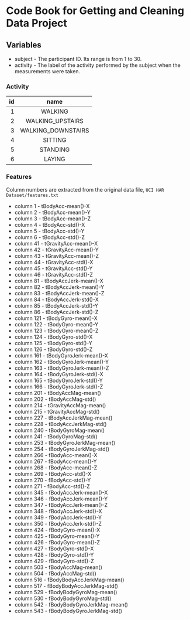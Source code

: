 # Code Book for Getting and Cleaning Data Project

## Variables

* subject - The participant ID. Its range is from 1 to 30. 
* activity - The label of the activity performed by the subject when the measurements were taken.


### Activity

| id |              name |
|---:|:-----------------:|
|  1 |           WALKING|
|  2 |  WALKING_UPSTAIRS|
|  3 | WALKING_DOWNSTAIRS|
|  4|            SITTING|
|  5|           STANDING|
|  6|            LAYING|

### Features

Column numbers are extracted from the original data file, `UCI HAR Dataset/features.txt`
* column 1 - tBodyAcc-mean()-X 
* column 2 - tBodyAcc-mean()-Y 
* column 3 - tBodyAcc-mean()-Z 
* column 4 - tBodyAcc-std()-X 
* column 5 - tBodyAcc-std()-Y 
* column 6 - tBodyAcc-std()-Z 
* column 41 - tGravityAcc-mean()-X 
* column 42 - tGravityAcc-mean()-Y 
* column 43 - tGravityAcc-mean()-Z 
* column 44 - tGravityAcc-std()-X 
* column 45 - tGravityAcc-std()-Y 
* column 46 - tGravityAcc-std()-Z 
* column 81 - tBodyAccJerk-mean()-X 
* column 82 - tBodyAccJerk-mean()-Y 
* column 83 - tBodyAccJerk-mean()-Z 
* column 84 - tBodyAccJerk-std()-X 
* column 85 - tBodyAccJerk-std()-Y 
* column 86 - tBodyAccJerk-std()-Z 
* column 121 - tBodyGyro-mean()-X 
* column 122 - tBodyGyro-mean()-Y 
* column 123 - tBodyGyro-mean()-Z 
* column 124 - tBodyGyro-std()-X 
* column 125 - tBodyGyro-std()-Y 
* column 126 - tBodyGyro-std()-Z 
* column 161 - tBodyGyroJerk-mean()-X 
* column 162 - tBodyGyroJerk-mean()-Y 
* column 163 - tBodyGyroJerk-mean()-Z 
* column 164 - tBodyGyroJerk-std()-X 
* column 165 - tBodyGyroJerk-std()-Y 
* column 166 - tBodyGyroJerk-std()-Z 
* column 201 - tBodyAccMag-mean() 
* column 202 - tBodyAccMag-std() 
* column 214 - tGravityAccMag-mean() 
* column 215 - tGravityAccMag-std() 
* column 227 - tBodyAccJerkMag-mean() 
* column 228 - tBodyAccJerkMag-std() 
* column 240 - tBodyGyroMag-mean() 
* column 241 - tBodyGyroMag-std() 
* column 253 - tBodyGyroJerkMag-mean() 
* column 254 - tBodyGyroJerkMag-std() 
* column 266 - fBodyAcc-mean()-X 
* column 267 - fBodyAcc-mean()-Y 
* column 268 - fBodyAcc-mean()-Z 
* column 269 - fBodyAcc-std()-X 
* column 270 - fBodyAcc-std()-Y 
* column 271 - fBodyAcc-std()-Z 
* column 345 - fBodyAccJerk-mean()-X 
* column 346 - fBodyAccJerk-mean()-Y 
* column 347 - fBodyAccJerk-mean()-Z 
* column 348 - fBodyAccJerk-std()-X 
* column 349 - fBodyAccJerk-std()-Y 
* column 350 - fBodyAccJerk-std()-Z 
* column 424 - fBodyGyro-mean()-X 
* column 425 - fBodyGyro-mean()-Y 
* column 426 - fBodyGyro-mean()-Z 
* column 427 - fBodyGyro-std()-X 
* column 428 - fBodyGyro-std()-Y 
* column 429 - fBodyGyro-std()-Z 
* column 503 - fBodyAccMag-mean() 
* column 504 - fBodyAccMag-std() 
* column 516 - fBodyBodyAccJerkMag-mean() 
* column 517 - fBodyBodyAccJerkMag-std() 
* column 529 - fBodyBodyGyroMag-mean() 
* column 530 - fBodyBodyGyroMag-std() 
* column 542 - fBodyBodyGyroJerkMag-mean() 
* column 543 - fBodyBodyGyroJerkMag-std() 


        
         
         
         
